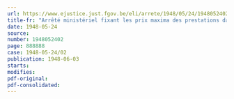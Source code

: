 ```yaml
---
url: https://www.ejustice.just.fgov.be/eli/arrete/1948/05/24/1948052402/justel
title-fr: "Arrêté ministériel fixant les prix maxima des prestations dans les blanchisseries et les lavoirs (abrogé par AM 18-01-1950, art. 2)"
date: 1948-05-24
source:
number: 1948052402
page: 888888
case: 1948-05-24/02
publication: 1948-06-03
starts:
modifies:
pdf-original:
pdf-consolidated:
---
```


